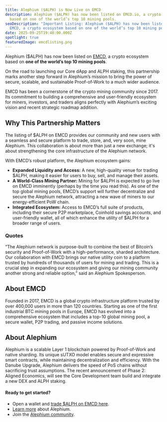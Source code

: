```yaml
---
title: Alephium ($ALPH) is Now Live on EMCD
description: Alephium ($ALPH) has now been listed on EMCD.io, a crypto ecosystem
  based on one of the world’s top 10 mining pools.
seoDescription: "Important Listing: Alephium ($ALPH) has now been listed on
  EMCD, a crypto ecosystem based on one of the world’s top 10 mining pools. "
date: 2025-09-25T19:48:00.000Z
spotlight: true
featuredImage: emcdlisting.png
---
```

Alephium ($ALPH) has now been listed on [EMCD](http://www.emcd.io), a crypto ecosystem based on **one of the world’s top 10 mining pools**.

On the road to launching our Core dApp and ALPH staking, this partnership marks another step forward in Alephium’s mission to bring the power of secure, scalable, and sustainable Proof-of-Work to a much wider audience.

EMCD has been a cornerstone of the crypto mining community since 2017. Its commitment to building a comprehensive and user-friendly ecosystem for miners, investors, and traders aligns perfectly with Alephium’s exciting vision and recent strategic roadmap addition.

## Why This Partnership Matters

The listing of $ALPH on EMCD provides our community and new users with a seamless and secure platform to trade, store, and, very soon, mine Alephium. This collaboration is about more than just a new exchange; it's about strengthening the core infrastructure of the Alephium network.

With EMCD’s robust platform, the Alephium ecosystem gains:

* **Expanded Liquidity and Access:** A new, high-quality venue for trading $ALPH, making it easier for users to buy, sell, and manage their assets.
* **A World-Class Mining Partner:** Mining for $ALPH is expected to go live on EMCD imminently (perhaps by the time you read this). As one of the top global mining pools, EMCD’s support will further decentralize and secure the Alephium network, attracting a new wave of miners to our energy-efficient PoW chain.
* **Integrated Ecosystem:** Access to EMCD’s full suite of products, including their secure P2P marketplace, Coinhold savings accounts, and user-friendly wallet, all of which enhance the utility of $ALPH for a broader range of users.

### Quotes

“The Alephium network is purpose-built to combine the best of Bitcoin’s security and Proof-of-Work with a high-performance, sharded architecture. Our collaboration with EMCD brings our native utility coin to a platform trusted by hundreds of thousands of users for mining and trading. This is a crucial step in expanding our ecosystem and giving our mining community another strong and reliable option,” said an Alephium Spokesperson.

## About EMCD

Founded in 2017, EMCD is a global crypto infrastructure platform trusted by over 400,000 users in more than 120 countries. Starting as one of the first industrial BTC mining pools in Europe, EMCD has evolved into a comprehensive ecosystem that includes a top-10 global mining pool, a secure wallet, P2P trading, and passive income solutions.

## About Alephium

Alephium is a scalable Layer 1 blockchain powered by Proof-of-Work and native sharding. Its unique sUTXO model enables secure and expressive smart contracts, while maintaining decentralization and efficiency. With the Danube Upgrade, Alephium delivers the speed of PoS chains without sacrificing trust assumptions. The recent announcement of Phase 2: Aligned Economics, will see the Core Development team build and integrate a new DEX and ALPH staking. 

#### Ready to get started?

* Open a wallet and [trade $ALPH on EMCD here](https://emcd.onelink.me/FCtc/alph).
* [Learn more](http://www.alephium.org) about Alephium.
* Join the [Alephium community](https://linktree.com/alephium).
